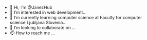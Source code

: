 - 👋 Hi, I’m @JanezHub
- 👀 I’m interested in web development...
- 🌱 I’m currently learning computer science at Faculty for computer science Ljubljana Slovenia...
- 💞️ I’m looking to collaborate on ...
- 📫 How to reach me ...

<!---
JanezHub/JanezHub is a ✨ special ✨ repository because its `README.md` (this file) appears on your GitHub profile.
You can click the Preview link to take a look at your changes.
--->
